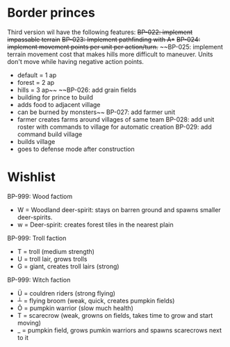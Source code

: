 # Border princes
Third version wil have the following features:
~~BP-022: implement impassable terrain~~
~~BP-023: Implement pathfinding with A*~~
~~BP-024: implement movement points per unit per action/turn.~~
~~BP-025: implement terrain movement cost that makes hills more difficult to maneuver.  Units don't move while having negative action points.
- default = 1 ap
- forest = 2 ap
- hills = 3 ap~~
~~BP-026: add grain fields
- building for prince to build
- adds food to adjacent village
- can be burned by monsters~~
BP-027: add farmer unit
- farmer creates farms around villages of same team
BP-028: add unit roster with commands to village for automatic creation
BP-029: add command build village
- builds village
- goes to defense mode after construction

# Wishlist
BP-999: Wood factiom
- W = Woodland deer-spirit: stays on barren ground and spawns smaller deer-spirits.
- w = Deer-spirit: creates forest tiles in the nearest plain

BP-999: Troll faction
- T = troll (medium strength)
- U = troll lair, grows trolls
- G = giant, creates troll lairs (strong)

BP-999: Witch faction
- Ü = couldren riders (strong flying)
- ┴ = flying broom (weak, quick, creates pumpkin fields)
- Õ = pumpkin warrior (slow much health)
- T = scarecrow (weak, growns on fields, takes time to grow and start moving)
- _ = pumpkin field, grows pumkin warriors and spawns scarecrows next to it